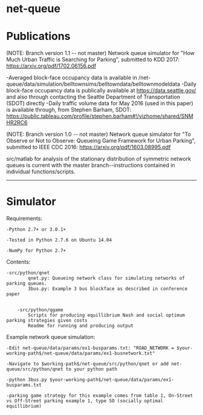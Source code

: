 # net-queue

# Publications
(NOTE: Branch version 1.1 -- not master) Network queue simulator for "How Much Urban Traffic is Searching for Parking", submitted to KDD 2017: https://arxiv.org/pdf/1702.06156.pdf

-Averaged block-face occupancy data is available in /net-queue/data/simulation/belltownsims/belltowndata/belltownmodeldata
-Daily block-face occupancy data is publically available at https://data.seattle.gov/ and also through contacting the Seattle
	Department of Transportation (SDOT) directly
-Daily traffic volume data for May 2016 (used in this paper) is available through, from Stephen Barham, SDOT: https://public.tableau.com/profile/stephen.barham#!/vizhome/shared/SNMHR2RC6

(NOTE: Branch version 1.0 -- not master) Network queue simulator for "To Observe or Not to Observe: Queueing Game Framework for Urban Parking", submitted to IEEE CDC 2016: https://arxiv.org/pdf/1603.08995.pdf

src/matlab for analysis of the stationary distribution of symmetric network queues is current with the master branch--instructions contained in individual functions/scripts.

-------------------------------------------------------------------------------------------------------------------------------
# Simulator

Requirements:
	
	-Python 2.7+ or 3.0.1+
	
	-Tested in Python 2.7.6 on Ubuntu 14.04
	
	-NumPy for Python 2.7+

Contents:
	
	-src/python/qnet
    		qnet.py: Queueing network class for simulating networks of parking queues.
    		3bus.py: Example 3 bus blockface as described in conference paper
    		
    		
    	-src/python/qgame
    		Scripts for producing equillibrium Nash and social optimum parking strategies given costs
    		Readme for running and producing output
    		
Example network queue simulation:

	-Edit net-queue/data/params/ex1-busparams.txt: "ROAD_NETWORK = $your-working-path$/net-queue/data/params/ex1-busnetwork.txt"
	
	-Navigate to $working-path$/net-queue/src/python/qnet or add net-queue/src/python/qnet to your python path
	
	-python 3bus.py $your-working-path$/net-queue/data/params/ex1-busparams.txt
	
	-parking game strategy for this example comes from table 1, On-Street vs Off-Street parking example 1, type SO (socially optimal equillibrium)
